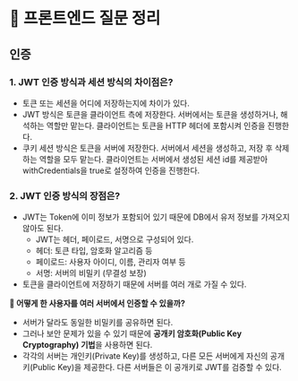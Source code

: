# 📖 프론트엔드 질문 정리

## 인증
### 1. JWT 인증 방식과 세션 방식의 차이점은?
- 토큰 또는 세션을 어디에 저장하는지에 차이가 있다.
- JWT 방식은 토큰을 클라이언트 측에 저장한다. 서버에서는 토큰을 생성하거나, 해석하는 역할만 맡는다. 클라이언트는 토큰을 HTTP 헤더에 포함시켜 인증을 진행한다.
- 쿠키 세션 방식은 토큰을 서버에 저장한다. 서버에서 세션을 생성하고, 저장 후 삭제하는 역할을 모두 맡는다. 클라이언트는 서버에서 생성된 세션 id를 제공받아 withCredentials을 true로 설정하여 인증을 진행한다.

### 2. JWT 인증 방식의 장점은?
- JWT는 Token에 이미 정보가 포함되어 있기 때문에 DB에서 유저 정보를 가져오지 않아도 된다.
    - JWT는 헤더, 페이로드, 서명으로 구성되어 있다.
    - 헤더: 토큰 타입, 암호화 알고리즘 등
    - 페이로드: 사용자 아이디, 이름, 관리자 여부 등
    - 서명: 서버의 비밀키 (무결성 보장)
- 토큰을 클라이언트에 저장하기 때문에 서버를 여러 개로 가질 수 있다.

**🤔 어떻게 한 사용자를 여러 서버에서 인증할 수 있을까?**
- 서버가 달라도 동일한 비밀키를 공유하면 된다.
- 그러나 보안 문제가 있을 수 있기 때문에 **공개키 암호화(Public Key Cryptography) 기법**을 사용하면 된다.
- 각각의 서버는 개인키(Private Key)를 생성하고, 다른 모든 서버에게 자신의 공개키(Public Key)을 제공한다. 다른 서버들은 이 공개키로 JWT를 검증할 수 있다.